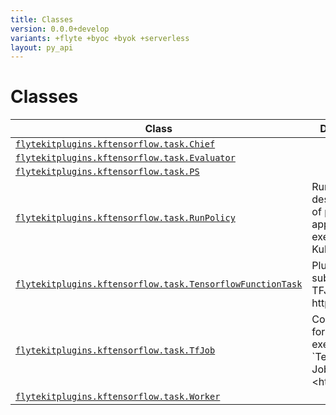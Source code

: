 ```yaml
---
title: Classes
version: 0.0.0+develop
variants: +flyte +byoc +byok +serverless
layout: py_api
---
```


# Classes

| Class | Description |
|-|-|
| [`flytekitplugins.kftensorflow.task.Chief`](../packages/flytekitplugins.kftensorflow.task#flytekitpluginskftensorflowtaskchief) | |
| [`flytekitplugins.kftensorflow.task.Evaluator`](../packages/flytekitplugins.kftensorflow.task#flytekitpluginskftensorflowtaskevaluator) | |
| [`flytekitplugins.kftensorflow.task.PS`](../packages/flytekitplugins.kftensorflow.task#flytekitpluginskftensorflowtaskps) | |
| [`flytekitplugins.kftensorflow.task.RunPolicy`](../packages/flytekitplugins.kftensorflow.task#flytekitpluginskftensorflowtaskrunpolicy) |RunPolicy describes a set of policies to apply to the execution of a Kubeflow job. |
| [`flytekitplugins.kftensorflow.task.TensorflowFunctionTask`](../packages/flytekitplugins.kftensorflow.task#flytekitpluginskftensorflowtasktensorflowfunctiontask) |Plugin that submits a TFJob (see https://github. |
| [`flytekitplugins.kftensorflow.task.TfJob`](../packages/flytekitplugins.kftensorflow.task#flytekitpluginskftensorflowtasktfjob) |Configuration for an executable `TensorFlow Job <https://github. |
| [`flytekitplugins.kftensorflow.task.Worker`](../packages/flytekitplugins.kftensorflow.task#flytekitpluginskftensorflowtaskworker) | |
